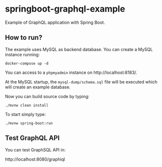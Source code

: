 # springboot-graphql-example

Example of GraphQL application with Spring Boot.

## How to run?

The example uses MySQL as backend database. You can create a MySQL instance running:

```
docker-compose up -d
```

You can access to a `phpmyadmin` instance on http://localhost:8183/.

At the MySQL startup, the `mysql-dump/schema.sql` file will be executed which will create an example database.

Now you can build source code by typing:

```
./mvnw clean install
```

To start simply type:

```
./mvnw spring-boot:run
````


## Test GraphQL API

You can test GraphSQL API in:

http://localhost:8080/graphiql


